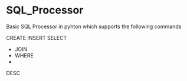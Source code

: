 # SQL_Processor
Basic SQL Processor in pyhton which supports the following commands

CREATE
INSERT
SELECT
- JOIN
- WHERE
- 
DESC
